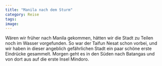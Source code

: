 ```yaml
---
title: "Manila nach dem Sturm"
category: Reise
tags: 
image: 
---
```


Wären wir früher nach Manila gekommen, hätten wir die Stadt zu Teilen noch im Wasser vorgefunden. So war der Taifun Nesat schon vorbei, und wir haben in dieser angeblich gefährlichen Stadt ein paar schöne erste Eindrücke gesammelt. Morgen geht es in den Süden nach Batangas und von dort aus auf die erste Insel Mindoro.